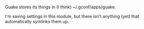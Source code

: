 Guake stores its things in (I think) ~/.gconf/apps/guake.

I'm saving settings in this module, but there isn't anything (yet) that
automatically symlinks them up.

